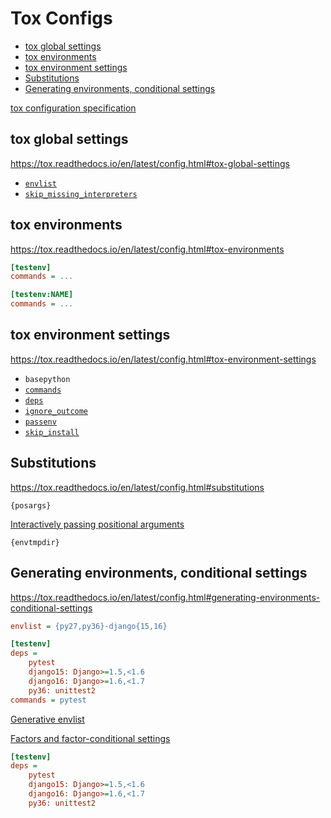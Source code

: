 <!-- omit in toc -->
# Tox Configs

- [tox global settings](#tox-global-settings)
- [tox environments](#tox-environments)
- [tox environment settings](#tox-environment-settings)
- [Substitutions](#substitutions)
- [Generating environments, conditional settings](#generating-environments-conditional-settings)

[tox configuration specification](https://tox.readthedocs.io/en/latest/config.html)

## tox global settings

<https://tox.readthedocs.io/en/latest/config.html#tox-global-settings>

- [`envlist`](https://tox.readthedocs.io/en/latest/config.html#conf-envlist)
- [`skip_missing_interpreters`](https://tox.readthedocs.io/en/latest/config.html#conf-skip_missing_interpreters)

## tox environments

<https://tox.readthedocs.io/en/latest/config.html#tox-environments>

```ini
[testenv]
commands = ...

[testenv:NAME]
commands = ...
```

## tox environment settings

<https://tox.readthedocs.io/en/latest/config.html#tox-environment-settings>

- `basepython`
- [`commands`](https://tox.readthedocs.io/en/latest/config.html#conf-commands)
- [`deps`](https://tox.readthedocs.io/en/latest/config.html#conf-deps)
- [`ignore_outcome`](https://tox.readthedocs.io/en/latest/config.html#conf-ignore_outcome)
- [`passenv`](https://tox.readthedocs.io/en/latest/config.html#conf-passenv)
- [`skip_install`](https://tox.readthedocs.io/en/latest/config.html#conf-skip_install)

## Substitutions

<https://tox.readthedocs.io/en/latest/config.html#substitutions>

`{posargs}`

[Interactively passing positional arguments](https://tox.readthedocs.io/en/latest/example/general.html#interactively-passing-positional-arguments)

`{envtmpdir}`

## Generating environments, conditional settings

<https://tox.readthedocs.io/en/latest/config.html#generating-environments-conditional-settings>

```ini
envlist = {py27,py36}-django{15,16}

[testenv]
deps =
    pytest
    django15: Django>=1.5,<1.6
    django16: Django>=1.6,<1.7
    py36: unittest2
commands = pytest
```

[Generative envlist](https://tox.readthedocs.io/en/latest/config.html#generative-envlist)

[Factors and factor-conditional settings](https://tox.readthedocs.io/en/latest/config.html#factors-and-factor-conditional-settings)

```ini
[testenv]
deps =
    pytest
    django15: Django>=1.5,<1.6
    django16: Django>=1.6,<1.7
    py36: unittest2
```
